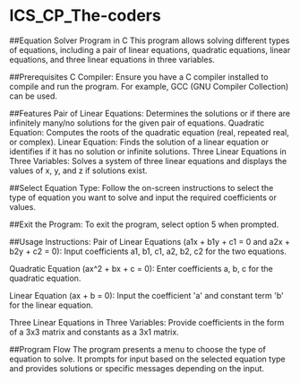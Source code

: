 # ICS_CP_The-coders 

##Equation Solver Program in C
This program allows solving different types of equations, including a pair of linear equations, quadratic equations, linear equations, and three linear equations in three variables.

##Prerequisites
C Compiler: Ensure you have a C compiler installed to compile and run the program. For example, GCC (GNU Compiler Collection) can be used.


##Features
Pair of Linear Equations: Determines the solutions or if there are infinitely many/no solutions for the given pair of equations.
Quadratic Equation: Computes the roots of the quadratic equation (real, repeated real, or complex).
Linear Equation: Finds the solution of a linear equation or identifies if it has no solution or infinite solutions.
Three Linear Equations in Three Variables: Solves a system of three linear equations and displays the values of x, y, and z if solutions exist.


##Select Equation Type:
Follow the on-screen instructions to select the type of equation you want to solve and input the required coefficients or values.

##Exit the Program:
To exit the program, select option 5 when prompted.

##Usage Instructions:
Pair of Linear Equations (a1x + b1y + c1 = 0 and a2x + b2y + c2 = 0):
Input coefficients a1, b1, c1, a2, b2, c2 for the two equations.


Quadratic Equation (ax^2 + bx + c = 0):
Enter coefficients a, b, c for the quadratic equation.


Linear Equation (ax + b = 0):
Input the coefficient 'a' and constant term 'b' for the linear equation.


Three Linear Equations in Three Variables:
Provide coefficients in the form of a 3x3 matrix and constants as a 3x1 matrix.


##Program Flow
The program presents a menu to choose the type of equation to solve. It prompts for input based on the selected equation type and provides solutions or specific messages depending on the input.








